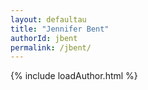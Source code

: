 ```yaml
---
layout: defaultau
title: "Jennifer Bent"
authorId: jbent
permalink: /jbent/
---
```

{% include loadAuthor.html %}
<script>
    $(document).ready(function(){
        showAuthorBio('{{ page.authorId }}');
   });
</script>